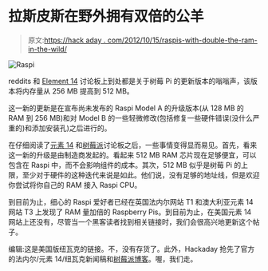 # 拉斯皮斯在野外拥有双倍的公羊

> 原文:[https://hack aday . com/2012/10/15/raspis-with-double-the-ram-in-the-wild/](https://hackaday.com/2012/10/15/raspis-with-double-the-ram-in-the-wild/)

![](../Images/307279f0be400c6dc068fe03140bf364.png "Raspi")

reddits 和 [Element 14](http://www.element14.com/community/message/59532#59532/l/rpi-with-512mb-memory) 讨论板上到处都是关于树莓 Pi 的更新版本的嗡嗡声，该版本将内存量从 256 MB 提高到 512 MB。

这一新的更新是在宣布尚未发布的 Raspi Model A 的升级版本(从 128 MB 的 RAM 到 256 MB)和对 Model B 的一些轻微修改(包括修复一些硬件错误(没什么严重的)和添加安装孔)之后进行的。

在仔细阅读了[元素 14](http://www.element14.com/community/thread/19691?start=0&tstart=0) 和[树莓派](http://www.raspberrypi.org/phpBB3/viewtopic.php?t=14633&f=24&sid=22f98303c50df9e603669f046782dda9#p164733)讨论板之后，一些事情变得显而易见。首先，看来这一新的升级是由制造商发起的。看起来 512 MB RAM 芯片现在足够便宜，可以包含在 Raspi 中，而不会影响组件的成本。其次，512 MB 似乎是树莓 Pi 的上限，至少对于硬件的这种迭代来说是如此。他们说，没有足够的地址线，但是欢迎你尝试将你自己的 RAM 接入 Raspi CPU。

到目前为止，细心的 Raspi 爱好者已经在英国法内尔网站 T1 和澳大利亚元素 14 网站 T3 上发现了 RAM 量加倍的 Raspberry Pis。到目前为止，在美国元素 14 网站上还没有，尽管当一个黑客读者找到相关链接时，我们会很高兴地更新这个帖子。

编辑:这是美国版纽瓦克的链接。不，没有存货了。此外，Hackaday 抢先了官方的法内尔/元素 14/纽瓦克新闻稿和[树莓派博客](http://www.raspberrypi.org/archives/2180)。喔，我们走。